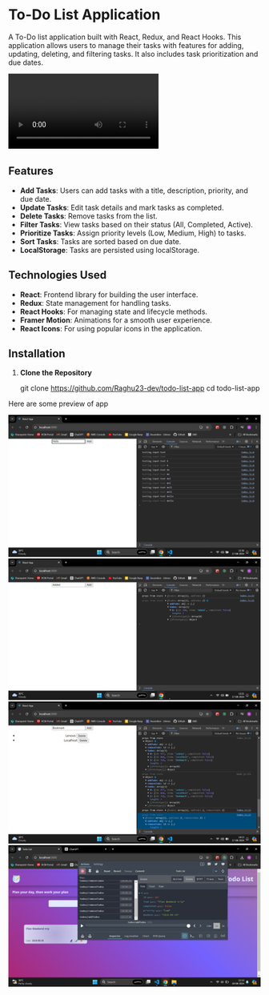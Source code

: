 # To-Do List Application

A To-Do list application built with React, Redux, and React Hooks. This application allows users to manage their tasks with features for adding, updating, deleting, and filtering tasks. It also includes task prioritization and due dates.

![](assets/app-demo.mp4)

## Features

- **Add Tasks**: Users can add tasks with a title, description, priority, and due date.
- **Update Tasks**: Edit task details and mark tasks as completed.
- **Delete Tasks**: Remove tasks from the list.
- **Filter Tasks**: View tasks based on their status (All, Completed, Active).
- **Prioritize Tasks**: Assign priority levels (Low, Medium, High) to tasks.
- **Sort Tasks**: Tasks are sorted based on due date.
- **LocalStorage**: Tasks are persisted using localStorage.

## Technologies Used

- **React**: Frontend library for building the user interface.
- **Redux**: State management for handling tasks.
- **React Hooks**: For managing state and lifecycle methods.
- **Framer Motion**: Animations for a smooth user experience.
- **React Icons**: For using popular icons in the application.

## Installation

1. **Clone the Repository**

   git clone https://github.com/Raghu23-dev/todo-list-app
   cd todo-list-app

Here are some preview of app 

![](assets/input-text.png)
![](assets/props-from-store.png)
![](assets/logging-props-from-store.png)
![](assets/behaviour-of-component.png)

